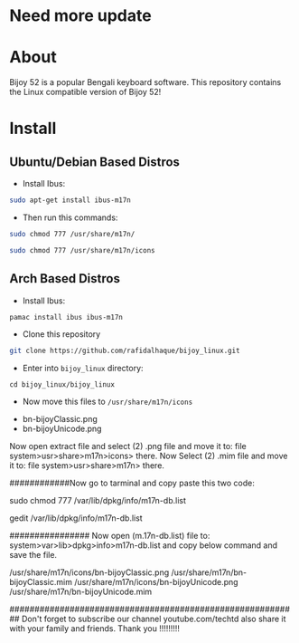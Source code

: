 # Need more update

# About

Bijoy 52 is a popular Bengali keyboard software. This repository contains the Linux compatible version of Bijoy 52!


# Install

## Ubuntu/Debian Based Distros

- Install Ibus: 
```bash
sudo apt-get install ibus-m17n
```

- Then run this commands:
```bash
sudo chmod 777 /usr/share/m17n/   
```
```bash
sudo chmod 777 /usr/share/m17n/icons
```

## Arch Based Distros
- Install Ibus: 
```bash
pamac install ibus ibus-m17n
```


- Clone this repository 

```bash
git clone https://github.com/rafidalhaque/bijoy_linux.git
```

- Enter into ```bijoy_linux``` directory:

```
cd bijoy_linux/bijoy_linux
```

- Now move this files to ```/usr/share/m17n/icons```

* bn-bijoyClassic.png
* bn-bijoyUnicode.png

Now open extract file and select (2) .png file and move it to: file system>usr>share>m17n>icons> there.
Now Select (2) .mim file and move it to: file system>usr>share>m17n> there.

############Now go to tarminal and copy paste this two code:

sudo chmod 777 /var/lib/dpkg/info/m17n-db.list

gedit /var/lib/dpkg/info/m17n-db.list     

################ Now open (m.17n-db.list) file to: system>var>lib>dpkg>info>m17n-db.list and copy below command and save the file.

/usr/share/m17n/icons/bn-bijoyClassic.png
/usr/share/m17n/bn-bijoyClassic.mim
/usr/share/m17n/icons/bn-bijoyUnicode.png
/usr/share/m17n/bn-bijoyUnicode.mim

 
##########################################################
Don't forget to subscribe our channel youtube.com/techtd
also share it with your family and friends.
Thank you !!!!!!!!!
